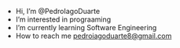 - Hi, I’m @PedroIagoDuarte
- I’m interested in prograaming
- I’m currently learning Software Engineering
- How to reach me pedroiagoduarte8@gmail.com

<!---
PedroIagoDuarte/PedroIagoDuarte is a ✨ special ✨ repository because its `README.md` (this file) appears on your GitHub profile.
You can click the Preview link to take a look at your changes.
--->
